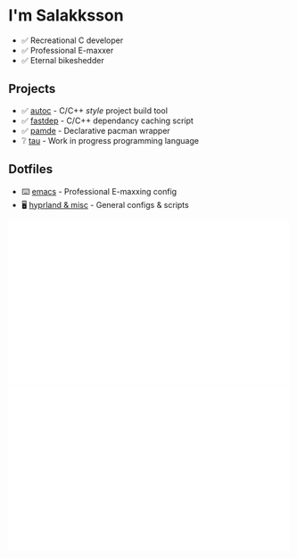 # I'm Salakksson

- ✅ Recreational C developer
- ✅ Professional E-maxxer 
- ✅ Eternal bikeshedder

## Projects

- ✅ [autoc](https://github.com/Salakksson/autoc) - C/C++ *style* project build tool
- ✅ [fastdep](https://github.com/Salakksson/fastdep.sh) - C/C++ dependancy caching script
- ✅ [pamde](https://github.com/Salakksson/pamde) - Declarative pacman wrapper
- ❔ [tau](https://github.com/Salakksson/tau) - Work in progress programming language

## Dotfiles

- ⌨️ [emacs](https://github.com/salakksson/.emacs.d/) - Professional E-maxxing config
- 🖥️ [hyprland & misc](https://github.com/salakksson/dots/) - General configs & scripts

<p align="center">
	<img src="https://github.com/Salakksson/github-stats/blob/master/generated/overview.svg#gh-dark-mode-only" alt="GitHub Overview Stats">
	<img src="https://github.com/Salakksson/github-stats/blob/master/generated/languages.svg#gh-dark-mode-only" alt="Top Languages">
</p>
